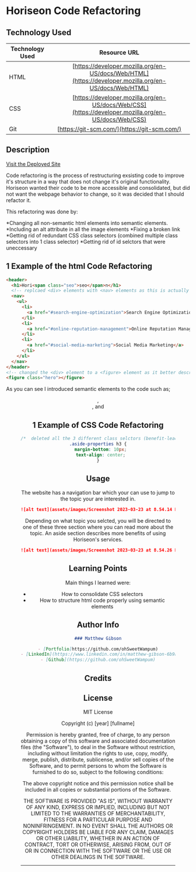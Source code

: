# Horiseon Code Refactoring

## Technology Used

| Technology Used |                                              Resource URL                                              |
| --------------- | :----------------------------------------------------------------------------------------------------: |
| HTML            | [https://developer.mozilla.org/en-US/docs/Web/HTML](https://developer.mozilla.org/en-US/docs/Web/HTML) |
| CSS             |  [https://developer.mozilla.org/en-US/docs/Web/CSS](https://developer.mozilla.org/en-US/docs/Web/CSS)  |
| Git             |                              [https://git-scm.com/](https://git-scm.com/)                              |

## Description

[Visit the Deployed Site](https://ohsweetwampum.github.io/code-refactoring-for-horiseon/)

Code refactoring is the process of restructuring exsisting code to improve it's structure in a way that does not change it's original functionality. Horiseon wanted their code to be more accessible and consolidated, but did not want the webpage behavior to change, so it was decided that I should refactor it.

This refactoring was done by:

*Changing all non-semantic html elements into semantic elements.
*Including an alt attribute in all the image elements
*Fixing a broken link
*Getting rid of redundant CSS class selectors (combined multiple class selectors into 1 class selector)
\*Getting rid of id selctors that were uneccessary

## 1 Example of the html Code Refactoring

```html
<header>
  <h1>Hori<span class="seo">seo</span>n</h1>
  <!-- replcaed <div> elements with <nav> elements as this is actually describes the purpose of this <ul>. <nav> is semantic. -->
  <nav>
    <ul>
      <li>
        <a href="#search-engine-optimization">Search Engine Optimization</a>
      </li>
      <li>
        <a href="#online-reputation-management">Online Reputation Management</a>
      </li>
      <li>
        <a href="#social-media-marketing">Social Media Marketing</a>
      </li>
    </ul>
  </nav>
</header>
<!-- changed the <div> element to a <figure> element as it better describes the actual layout of the webpage and is a semantic element-->
<figure class="hero"></figure>
```

As you can see I introduced semantic elements to the code such as; <header>, <nav>, and <figure>

## 1 Example of CSS Code Refactoring

```css
/*  deleted all the 3 different class selctors (benefit-lead, benefit-brand, benefit-cost) and combined them into one selector and called it "aside-properties" as all three old selectors had the same properties. This is a huge time and space saver */
.aside-properties h3 {
  margin-bottom: 10px;
  text-align: center;
}
```

## Usage

The website has a navigation bar which your can use to jump to the topic your are interested in.

```md
![alt text](assets/images/Screenshot 2023-03-23 at 8.54.14 PM.png)
```

Depending on what topic you selcted, you will be directed to one of these three section where you can read more about the topic. An aside section describes more benefits of using Horiseon's services.

```md
![alt text](assets/images/Screenshot 2023-03-23 at 8.54.26 PM.png)
```

## Learning Points

Main things I learned were:

- How to consolidate CSS selectors
- How to structure html code properly using semantic elements

## Author Info

```md
### Matthew Gibson

- [Portfolio]https://github.com/ohSweetWampum)
- [LinkedIn](https://www.linkedin.com/in/matthew-gibson-6b9b12237/)
- [Github](https://github.com/ohSweetWampum)
```

## Credits

## License

MIT License

Copyright (c) [year] [fullname]

Permission is hereby granted, free of charge, to any person obtaining a copy
of this software and associated documentation files (the "Software"), to deal
in the Software without restriction, including without limitation the rights
to use, copy, modify, merge, publish, distribute, sublicense, and/or sell
copies of the Software, and to permit persons to whom the Software is
furnished to do so, subject to the following conditions:

The above copyright notice and this permission notice shall be included in all
copies or substantial portions of the Software.

THE SOFTWARE IS PROVIDED "AS IS", WITHOUT WARRANTY OF ANY KIND, EXPRESS OR
IMPLIED, INCLUDING BUT NOT LIMITED TO THE WARRANTIES OF MERCHANTABILITY,
FITNESS FOR A PARTICULAR PURPOSE AND NONINFRINGEMENT. IN NO EVENT SHALL THE
AUTHORS OR COPYRIGHT HOLDERS BE LIABLE FOR ANY CLAIM, DAMAGES OR OTHER
LIABILITY, WHETHER IN AN ACTION OF CONTRACT, TORT OR OTHERWISE, ARISING FROM,
OUT OF OR IN CONNECTION WITH THE SOFTWARE OR THE USE OR OTHER DEALINGS IN THE
SOFTWARE.

---
